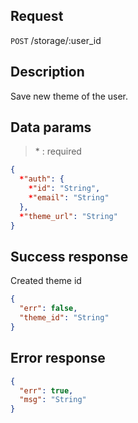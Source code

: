 ## Request

<code>POST</code> /storage/:user_id

## Description

Save new theme of the user.

## Data params

> \* : required

```JSON
{
  *"auth": {
    *"id": "String",
    *"email": "String"
  },
  *"theme_url": "String"
}
```

## Success response

Created theme id

```JSON
{
  "err": false,
  "theme_id": "String"
}
```

## Error response

```JSON
{
  "err": true,
  "msg": "String"
}
```
